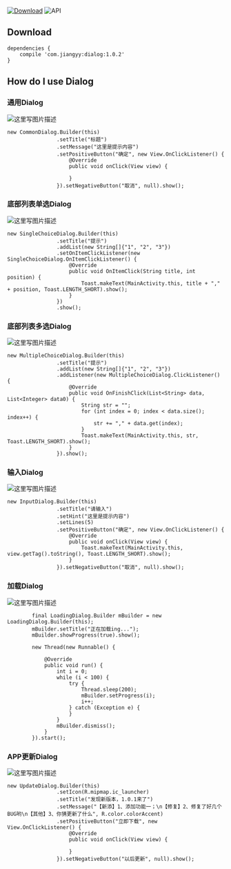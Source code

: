 [![Download](https://api.bintray.com/packages/jiangyychn/maven/dialog/images/download.svg)](https://bintray.com/jiangyychn/maven/dialog)
![API](https://img.shields.io/badge/api-14%2B-brightgreen.svg)

## Download

```
dependencies {
    compile 'com.jiangyy:dialog:1.0.2'
}
```

## How do I use Dialog

### 通用Dialog

![这里写图片描述](http://img.blog.csdn.net/20170808213610557?watermark/2/text/aHR0cDovL2Jsb2cuY3Nkbi5uZXQvanlqODQ5MTE1Mjg3/font/5a6L5L2T/fontsize/400/fill/I0JBQkFCMA==/dissolve/70/gravity/SouthEast)

```
new CommonDialog.Builder(this)
                .setTitle("标题")
                .setMessage("这里是提示内容")
                .setPositiveButton("确定", new View.OnClickListener() {
                    @Override
                    public void onClick(View view) {

                    }
                }).setNegativeButton("取消", null).show();
```


### 底部列表单选Dialog

![这里写图片描述](http://img.blog.csdn.net/20170808213904553?watermark/2/text/aHR0cDovL2Jsb2cuY3Nkbi5uZXQvanlqODQ5MTE1Mjg3/font/5a6L5L2T/fontsize/400/fill/I0JBQkFCMA==/dissolve/70/gravity/SouthEast)

```
new SingleChoiceDialog.Builder(this)
				.setTitle("提示")
                .addList(new String[]{"1", "2", "3"})
                .setOnItemClickListener(new SingleChoiceDialog.OnItemClickListener() {
                    @Override
                    public void OnItemClick(String title, int position) {
                        Toast.makeText(MainActivity.this, title + "," + position, Toast.LENGTH_SHORT).show();
                    }
                })
                .show();
```

### 底部列表多选Dialog

![这里写图片描述](http://img.blog.csdn.net/20170808214043223?watermark/2/text/aHR0cDovL2Jsb2cuY3Nkbi5uZXQvanlqODQ5MTE1Mjg3/font/5a6L5L2T/fontsize/400/fill/I0JBQkFCMA==/dissolve/70/gravity/SouthEast)

```
new MultipleChoiceDialog.Builder(this)
				.setTitle("提示")
                .addList(new String[]{"1", "2", "3"})
                .addListener(new MultipleChoiceDialog.ClickListener() {
                    @Override
                    public void OnFinishClick(List<String> data, List<Integer> data0) {
                        String str = "";
                        for (int index = 0; index < data.size(); index++) {
                            str += "," + data.get(index);
                        }
                        Toast.makeText(MainActivity.this, str, Toast.LENGTH_SHORT).show();
                    }
                }).show();
```

### 输入Dialog

![这里写图片描述](http://img.blog.csdn.net/20170808214448788?watermark/2/text/aHR0cDovL2Jsb2cuY3Nkbi5uZXQvanlqODQ5MTE1Mjg3/font/5a6L5L2T/fontsize/400/fill/I0JBQkFCMA==/dissolve/70/gravity/SouthEast)

```
new InputDialog.Builder(this)
                .setTitle("请输入")
                .setHint("这里是提示内容")
                .setLines(5)
                .setPositiveButton("确定", new View.OnClickListener() {
                    @Override
                    public void onClick(View view) {
                        Toast.makeText(MainActivity.this, view.getTag().toString(), Toast.LENGTH_SHORT).show();
                    }
                }).setNegativeButton("取消", null).show();
```

### 加载Dialog

![这里写图片描述](http://img.blog.csdn.net/20170808214759126?watermark/2/text/aHR0cDovL2Jsb2cuY3Nkbi5uZXQvanlqODQ5MTE1Mjg3/font/5a6L5L2T/fontsize/400/fill/I0JBQkFCMA==/dissolve/70/gravity/SouthEast)

```
		final LoadingDialog.Builder mBuilder = new LoadingDialog.Builder(this);
        mBuilder.setTitle("正在加载ing...");
        mBuilder.showProgress(true).show();

        new Thread(new Runnable() {

            @Override
            public void run() {
                int i = 0;
                while (i < 100) {
                    try {
                        Thread.sleep(200);
                        mBuilder.setProgress(i);
                        i++;
                    } catch (Exception e) {
                    }
                }
                mBuilder.dismiss();
            }
        }).start();
```

### APP更新Dialog

![这里写图片描述](http://img.blog.csdn.net/20170808214851846?watermark/2/text/aHR0cDovL2Jsb2cuY3Nkbi5uZXQvanlqODQ5MTE1Mjg3/font/5a6L5L2T/fontsize/400/fill/I0JBQkFCMA==/dissolve/70/gravity/SouthEast)

```
new UpdateDialog.Builder(this)
                .setIcon(R.mipmap.ic_launcher)
                .setTitle("发现新版本，1.0.1来了")
                .setMessage("【新添】1、添加功能一；\n【修复】2、修复了好几个BUG哟\n【其他】3、你猜更新了什么", R.color.colorAccent)
                .setPositiveButton("立即下载", new View.OnClickListener() {
                    @Override
                    public void onClick(View view) {

                    }
                }).setNegativeButton("以后更新", null).show();
```
